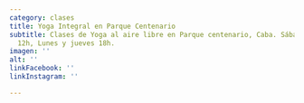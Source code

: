 ```yaml
---
category: clases
title: Yoga Integral en Parque Centenario
subtitle: Clases de Yoga al aire libre en Parque centenario, Caba. Sábado y domingo
  12h, Lunes y jueves 18h.
imagen: ''
alt: ''
linkFacebook: ''
linkInstagram: ''

---
```

